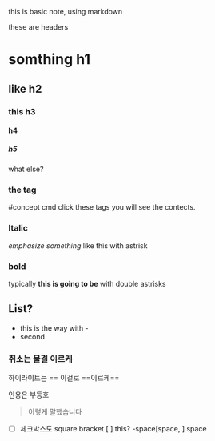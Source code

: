 this is basic note, using markdown

these are headers
# somthing h1
## like h2
### this h3
#### h4
##### h5

what else? 
### the tag
#concept
cmd click these tags you will see the contects.

### Italic
*emphasize something* like this with astrisk

### bold
typically **this is going to be** with double astrisks

## List?
- this is the way with -
- second

### 취소는 물결 ~~이르케~~ 

하이라이트는 == 이걸로 ==이르케==

인용은 부등호 
> 이렇게 말했습니다

- [ ] 체크박스도 square bracket
[  ] this?
-space[space, ] space
